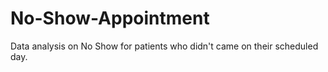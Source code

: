 # No-Show-Appointment
Data analysis on No Show for patients who didn't came on their scheduled day.
